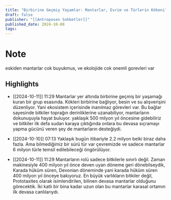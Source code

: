 ```yaml
---
title: "Birbirine Geçmiş Yaşamlar: Mantarlar, Evrim ve Türlerin Kökeni"
draft: false
publisher: "[[Antroposen Sohbetler]]"
published_date: 2024-10-08
tags:
---
```

# Note
 eskiden mantarlar cok buyukmus, ve ekolojide cok onemli gorevleri var


## Highlights
* [[2024-10-11]] 11:29  Mantarlar yer altında birbirine geçmiş bir yaşamağı kuran bir grup esasında. Kökleri birbirine bağlıyor, besin ve su alışverişini düzenliyor. Yani ekosistem içerisinde inanılmaz görevleri var. Bu bağlar sayesinde bitkiler toprağın derinliklerine uzanabiliyor, mantarların dokunuşuyla hayat buluyor. yaklaşık 500 milyon yıl öncesine gidebiliriz ve bitkiler ilk defa sudan karaya çıktığında onlara bu devasa sıçramayı yapma gücünü veren şey de mantarların desteğiydi.

* [[2024-10-10]] 07:13  Yaklaşık bugün itibariyle 2.2 milyon belki biraz daha fazla. Ama bilmediğimiz bir sürü tür var çevremizde ve sadece mantarlar 6 milyon türle temsil edilebileceği öngörülüyor.

* [[2024-10-11]] 11:29  Mantarların rolü sadece bitkilerle sınırlı değil. Zaman makinesiyle 400 milyon yıl önce deven uyan döneme geri dönebilseydik, Karada hüküm süren, Devonian döneminde yani karada hüküm süren 400 milyon yıl önceye bakıyoruz. En büyük varlıkların bitkiler değil, Prototaxites olarak isimlendirilen, bilinen devasa mantarlar olduğunu görecektik. İki katlı bir bina kadar uzun olan bu mantarlar karasal ortamın ilk devasa canlılarıydı.

